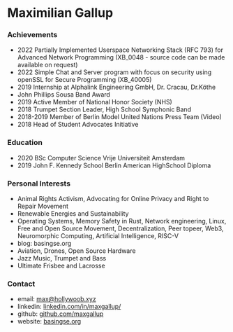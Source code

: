 # Maximilian Gallup

### Achievements
* 2022 Partially Implemented Userspace Networking Stack (RFC 793) for Advanced Network Programming (XB_0048 - source code can be made available on request)
* 2022 Simple Chat and Server program with focus on security using openSSL for Secure Programming (XB_40005)
* 2019 Internship at Alphalink Engineering GmbH, Dr. Cracau, Dr.Köthe
* John Phillips Sousa Band Award 
* 2019 Active Member of National Honor Society (NHS)
* 2018 Trumpet Section Leader, High School Symphonic Band
* 2018-2019 Member of Berlin Model United Nations Press Team (Video)
* 2018 Head of Student Advocates Initiative

### Education
* 2020 BSc Computer Science Vrije Universiteit Amsterdam
* 2019 John F. Kennedy School Berlin American HighSchool Diploma

### Personal Interests
* Animal Rights Activism, Advocating for Online Privacy and Right to Repair Movement
* Renewable Energies and Sustainability
* Operating Systems, Memory Safety in Rust, Network engineering, Linux, Free and Open Source Movement, Decentralization, Peer topeer, Web3, Neuromorphic Computing, Artificial Intelligence, RISC-V
* blog: basingse.org
* Aviation, Drones, Open Source Hardware
* Jazz Music, Trumpet and Bass
* Ultimate Frisbee and Lacrosse

### Contact
* email: [max@hollywoob.xyz](mailto:max@hollywoob.xyz)
* linkedin: [linkedin.com/in/maxgallup/](https://linkedin.com/in/maxgallup/)
* github: [github.com/maxgallup](https://github.com/maxgallup)
* website: [basingse.org](https://basingse.org)
